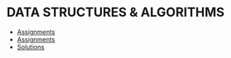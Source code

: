 # DATA STRUCTURES & ALGORITHMS
- [Assignments](https://github.com/kunal-kushwaha/DSA-Bootcamp-Java/tree/main/assignments)
- [Assignments](https://takeuforward.org/strivers-a2z-dsa-course/strivers-a2z-dsa-course-sheet-2/)
- [Solutions](https://github.com/Ankitsingh2611/Leetcode)
